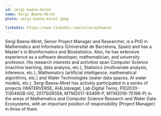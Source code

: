 ```yaml
---
id: sergi-baena-miret
name: Sergi Baena-Miret
photo: sergi-baena-miret.jpeg

linkedin: https://www.linkedin.com/in/sergibaena/
---
```


Sergi Baena-Miret, Senior Project Manager and Researcher, is a PhD in Mathematics and Informatics (Universitat de Barcelona, Spain) and has a Master's in Bioinformatics and Biostatistics. Also, he has extensive experience as a software developer, mathematician, and university professor. His research interests and activities span Computer Science (machine learning, data analysis, etc.), Statistics (multivariate analysis, inference, etc.), Mathematics (artificial intelligence, mathematical algorithms, etc.) and Water Technologies (water data spaces, AI water models, etc.). Sergi Baena-Miret has actively participated in a series of projects (WATERVERSE, AI4Llobregat, Lab Digital Twins, PID2020-113048GB-I00, 2017SGR358, MTM2017-83499-P, MTM2016-75196-P) in the areas of Mathematics and Computer Science Research and Water Data Ecosystems, with an important position of responsibility (Project Manager) in three of them. 